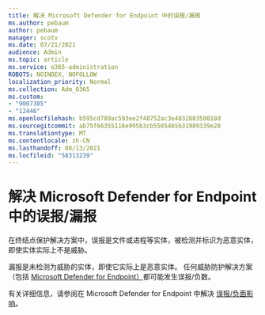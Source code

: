 ```yaml
---
title: 解决 Microsoft Defender for Endpoint 中的误报/漏报
ms.author: pebaum
author: pebaum
manager: scotv
ms.date: 07/21/2021
audience: Admin
ms.topic: article
ms.service: o365-administration
ROBOTS: NOINDEX, NOFOLLOW
localization_priority: Normal
ms.collection: Adm_O365
ms.custom:
- "9007385"
- "12446"
ms.openlocfilehash: b595cd789ac593ee2f48752ac3e483280350018d
ms.sourcegitcommit: ab75f66355116e995b3cb5505465b31989339e28
ms.translationtype: MT
ms.contentlocale: zh-CN
ms.lasthandoff: 08/13/2021
ms.locfileid: "58313239"
---
```

# <a name="address-false-positivesnegatives-in-microsoft-defender-for-endpoint"></a>解决 Microsoft Defender for Endpoint 中的误报/漏报

在终结点保护解决方案中，误报是文件或进程等实体，被检测并标识为恶意实体，即使实体实际上不是威胁。 

漏报是未检测为威胁的实体，即使它实际上是恶意实体。 任何威胁防护解决方案（包括 [Microsoft Defender for Endpoint）](https://docs.microsoft.com/microsoft-365/security/defender-endpoint/microsoft-defender-endpoint)都可能发生误报/负数。

有关详细信息，请参阅在 Microsoft Defender for Endpoint 中解决 [误报/负面影响](https://docs.microsoft.com/microsoft-365/security/defender-endpoint/defender-endpoint-false-positives-negatives)。
